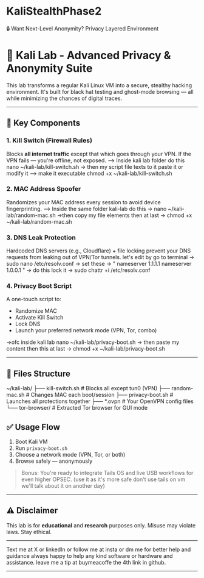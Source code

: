 # KaliStealthPhase2
🔒 Want Next-Level Anonymity? Privacy Layered Environment

# 🧪 Kali Lab - Advanced Privacy & Anonymity Suite

This lab transforms a regular Kali Linux VM into a secure, stealthy hacking environment. It's built for black hat testing and ghost-mode browsing — all while minimizing the chances of digital traces.

---

## 🔐 Key Components

### 1. **Kill Switch (Firewall Rules)**
Blocks **all internet traffic** except that which goes through your VPN. If the VPN fails — you're offline, not exposed.
--> Inside kali lab folder do this nano ~/kali-lab/kill-switch.sh -> then my script file texts to it paste it or modify it --> make it executable chmod +x ~/kali-lab/kill-switch.sh

### 2. **MAC Address Spoofer**
Randomizes your MAC address every session to avoid device fingerprinting.
--> Inside the same folder kali-lab do this -> nano ~/kali-lab/random-mac.sh ->then copy my file elements then at last -> chmod +x ~/kali-lab/random-mac.sh 

### 3. **DNS Leak Protection**
Hardcoded DNS servers (e.g., Cloudflare) + file locking prevent your DNS requests from leaking out of VPN/Tor tunnels.
let's edit by go to terminal -> sudo nano /etc/resolv.conf -> 
set these ->
"
nameserver 1.1.1.1
nameserver 1.0.0.1
"
->
do this lock it -> sudo chattr +i /etc/resolv.conf




### 4. **Privacy Boot Script**
A one-touch script to:
- Randomize MAC
- Activate Kill Switch
- Lock DNS
- Launch your preferred network mode (VPN, Tor, combo)

->ofc inside kali lab nano ~/kali-lab/privacy-boot.sh
-> then paste my content then this at last
-> chmod +x ~/kali-lab/privacy-boot.sh

---

## 🔧 Files Structure

~/kali-lab/ 
├── kill-switch.sh # Blocks all except tun0 (VPN)
├── random-mac.sh # Changes MAC each boot/session
├── privacy-boot.sh # Launches all protections together 
├── *.ovpn # Your OpenVPN config files
└── tor-browser/ # Extracted Tor browser for GUI mode


## ✅ Usage Flow

1. Boot Kali VM  
2. Run `privacy-boot.sh`  
3. Choose a network mode (VPN, Tor, or both)  
4. Browse safely — anonymously  

> Bonus: You're ready to integrate Tails OS and live USB workflows for even higher OPSEC. (use it as it's more safe don't use tails on vm we'll talk about it on another day)

---

## ⚠️ Disclaimer

This lab is for **educational** and **research** purposes only. Misuse may violate laws. Stay ethical.

---

Text me at X or linkedIn or follow me at insta or dm me for better help and guidance always happy to help any kind software or hardware and assistance.
leave me a tip at buymeacoffe the 4th link in github.

---


